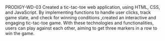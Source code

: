 PRODIGY-WD-03
Created a tic-tac-toe web application, using HTML, CSS, and JavaScript. By implementing functions to handle user clicks,
track game state, and check for winning conditions ,created an interactive and engaging tic-tac-toe game. 
With these technologies and functionalities, users can play against each other, aiming to get three markers in a row to win the game.
